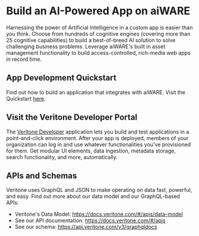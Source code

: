 # Build an AI-Powered App on aiWARE

Harnessing the power of Artificial Intelligence in a custom app is easier than you think. Choose from hundreds of cognitive engines (covering more than 25 cognitive capabilities) to build a best-of-breed AI solution to solve challenging business problems. Leverage aiWARE's built in asset management functionality to build access-controlled, rich-media web apps in record time.

## App Development Quickstart

Find out how to build an application that integrates with aiWARE. Visit the Quickstart [here](https://docs.veritone.com/#/developer/applications/quick-start).

## Visit the Veritone Developer Portal

The [Veritone Developer](https://developer.veritone.com/engines/overview) application lets you build and test applications in a point-and-click environment. After your app is deployed, members of your organization can log in and use whatever functionalities you've provisioned for them. Get modular UI elements, data ingestion, metadata storage, search functionality, and more, automatically.

## APIs and Schemas

Veritone uses GraphQL and JSON to make operating on data fast, powerful, and easy. Find out more about our data model and our GraphQL-based APIs:

- Veritone's Data Model: <https://docs.veritone.com/#/apis/data-model>
- See our API documentation: <https://docs.veritone.com/#/apis>
- See our schema: <https://api.veritone.com/v3/graphqldocs>
